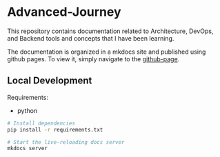 # Advanced-Journey

This repository contains documentation related to Architecture, DevOps, and Backend tools and concepts that I have been learning.

The documentation is organized in a mkdocs site and published using github pages. To view it, simply navigate to the [github-page](https://gabrielbrotas.github.io/Advanced-Journey/).

## Local Development

Requirements:
- python

```sh
# Install dependencies
pip install -r requirements.txt

# Start the live-reloading docs server
mkdocs server
```

